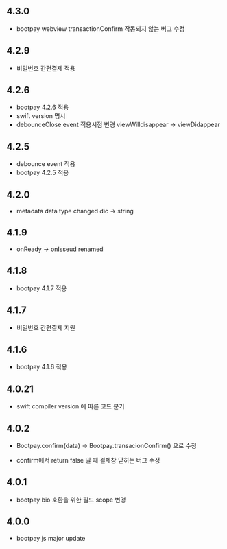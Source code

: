 ## 4.3.0
* bootpay webview transactionConfirm 작동되지 않는 버그 수정 

## 4.2.9
* 비밀번호 간편결제 적용 

## 4.2.6
* bootpay 4.2.6 적용
* swift version 명시 
* debounceClose event 적용시점 변경 viewWilldisappear -> viewDidappear

## 4.2.5
* debounce event 적용 
* bootpay 4.2.5 적용 

## 4.2.0
* metadata data type changed dic -> string 

## 4.1.9
* onReady -> onIsseud renamed 

## 4.1.8
* bootpay 4.1.7 적용 

## 4.1.7

* 비밀번호 간편결제 지원  

## 4.1.6

* bootpay 4.1.6 적용 

## 4.0.21

* swift compiler version 에 따른 코드 분기 

## 4.0.2

* Bootpay.confirm(data) -> Bootpay.transacionConfirm() 으로 수정 

* confirm에서 return false 일 때 결제창 닫히는 버그 수정   

## 4.0.1

* bootpay bio 호환을 위한 필드 scope 변경  

## 4.0.0

* bootpay js major update 
